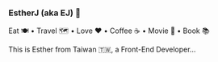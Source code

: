 ### EstherJ (aka EJ) 👋

Eat 🍽 • Travel 🗺 • Love ♥️ • Coffee ☕️ • Movie 🎥 • Book 📚

This is Esther from Taiwan 🇹🇼, a Front-End Developer…
